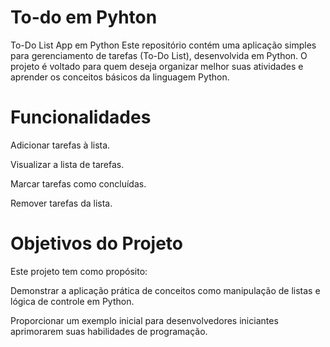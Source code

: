 # To-do em Pyhton
To-Do List App em Python
Este repositório contém uma aplicação simples para gerenciamento de tarefas (To-Do List), desenvolvida em Python. O projeto é voltado para quem deseja organizar melhor suas atividades e aprender os conceitos básicos da linguagem Python.

# Funcionalidades
Adicionar tarefas à lista.

Visualizar a lista de tarefas.

Marcar tarefas como concluídas.

Remover tarefas da lista.

# Objetivos do Projeto
Este projeto tem como propósito:

Demonstrar a aplicação prática de conceitos como manipulação de listas e lógica de controle em Python.

Proporcionar um exemplo inicial para desenvolvedores iniciantes aprimorarem suas habilidades de programação.
